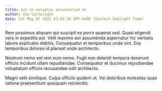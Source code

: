 ```yaml
---
title: aut in voluptas accusantium et
author: Van Cartwright
date: Sat May 07 2022 03:02:10 GMT-0400 (Eastern Daylight Time)
---
```

Rem possimus aliquam qui suscipit ex porro quaerat sed. Quasi eligendi vero in expedita aut. Velit maxime aut assumenda aspernatur hic veritatis labore explicabo debitis. Consequatur et temporibus unde sint. Eos temporibus dolores id placeat unde architecto.

 Nostrum nemo est rem eum nemo. Fugit non deleniti tempora deserunt officiis incidunt ullam repudiandae. Consequatur et ducimus repudiandae voluptatum officiis recusandae odit architecto.

 Magni velit similique. Culpa officiis quidem ut. Vel doloribus molestias quas ratione praesentium quisquam reiciendis.